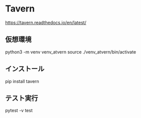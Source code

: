 # Tavern

https://tavern.readthedocs.io/en/latest/


## 仮想環境

python3 -m venv venv_atvern
source ./venv_atvern/bin/activate

## インストール

pip install tavern


## テスト実行

pytest -v test

